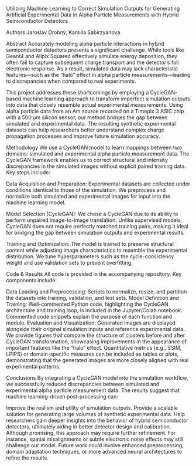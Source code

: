 Utilizing Machine Learning to Correct Simulation Outputs for Generating Artificial Experimental Data in Alpha Particle Measurements with Hybrid Semiconductor Detectors

Authors
Jaroslav Drobný, Kamilla Sabirzyanova

Abstract
Accurately modeling alpha particle interactions in hybrid semiconductor detectors presents a significant challenge. While tools like Geant4 and Allpix Squared effectively simulate energy deposition, they often fail to capture subsequent charge transport and the detector’s full electronic response. As a result, simulated data may lack characteristic features—such as the “halo” effect in alpha particle measurements—leading to discrepancies when compared to real experiments.

This project addresses these shortcomings by employing a CycleGAN-based machine learning approach to transform imperfect simulation outputs into data that closely resemble actual experimental measurements. Using alpha particle data from an Am source recorded on a Timepix 3 ASIC chip with a 500 μm silicon sensor, our method bridges the gap between simulated and experimental data. The resulting synthetic experimental datasets can help researchers better understand complex charge propagation processes and improve future simulation accuracy.

Methodology
We use a CycleGAN model to learn mappings between two domains: simulated and experimental alpha particle measurement data. The CycleGAN framework enables us to correct structural and intensity discrepancies in the simulated images without explicit paired training data. Key steps include:

Data Acquisition and Preparation:
Experimental datasets are collected under conditions identical to those of the simulation. We preprocess and normalize both simulated and experimental images for input into the machine learning model.

Model Selection (CycleGAN):
We chose a CycleGAN due to its ability to perform unpaired image-to-image translation. Unlike supervised models, CycleGAN does not require perfectly matched training pairs, making it ideal for bridging the gap between simulation outputs and experimental results.

Training and Optimization:
The model is trained to preserve structural content while adjusting image characteristics to resemble the experimental distribution. We tune hyperparameters such as the cycle-consistency weight and use validation sets to prevent overfitting.


Code & Results
All code is provided in the accompanying repository. Key components include:

Data Loading and Preprocessing: Scripts to normalize, resize, and partition the datasets into training, validation, and test sets.
Model Definition and Training: Well-commented Python code, highlighting the CycleGAN architecture and training loop, is included in the Jupyter/Colab notebook. Commented code snippets explain the purpose of each function and module.
Evaluation and Visualization:
Generated images are displayed alongside their original simulation inputs and reference experimental data.
We provide figures that compare the structure of clusters before and after CycleGAN transformation, showcasing improvements in the appearance of important features like the “halo” effect.
Quantitative metrics (e.g., SSIM, LPIPS) or domain-specific measures can be included as tables or plots, demonstrating that the generated images are more closely aligned with real experimental patterns.


Conclusions
By integrating a CycleGAN model into the simulation workflow, we successfully reduced discrepancies between simulated and experimental alpha particle measurement data. The results suggest that machine learning-driven post-processing can:

Improve the realism and utility of simulation outputs.
Provide a scalable solution for generating large volumes of synthetic experimental data.
Help researchers gain deeper insights into the behavior of hybrid semiconductor detectors, ultimately aiding in better detector design and calibration.
Although promising, this approach may require further refinement. For instance, spatial misalignments or subtle electronic noise effects may still challenge our model. Future work could involve enhanced preprocessing, domain adaptation techniques, or more advanced neural architectures to refine the results.

